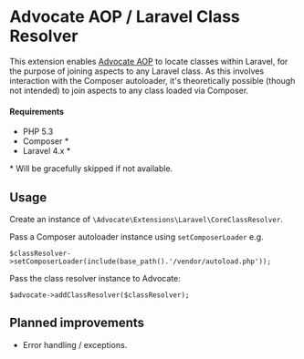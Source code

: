 # Advocate AOP / Laravel Class Resolver

This extension enables [Advocate AOP](https://github.com/tcopestake/Advocate-AOP) to locate classes within Laravel, for the purpose of joining aspects to any Laravel class. As this involves interaction with the Composer autoloader, it's theoretically possible (though not intended) to join aspects to any class loaded via Composer.

#### Requirements

* PHP 5.3
* Composer \*
* Laravel 4.x \*

\* Will be gracefully skipped if not available.

## Usage

Create an instance of `\Advocate\Extensions\Laravel\CoreClassResolver`.

Pass a Composer autoloader instance using `setComposerLoader` e.g.

    $classResolver->setComposerLoader(include(base_path().'/vendor/autoload.php'));

Pass the class resolver instance to Advocate:

    $advocate->addClassResolver($classResolver);

## Planned improvements

* Error handling / exceptions.